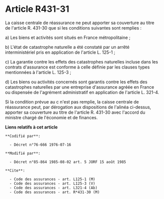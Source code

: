# Article R431-31

La caisse centrale de réassurance ne peut apporter sa couverture au titre de l'article R. 431-30 que si les conditions
suivantes sont remplies :

a) Les biens et activités sont situés en France métropolitaine ;

b) L'état de catastrophe naturelle a été constaté par un arrêté interministériel pris en application de l'article L. 125-1 ;

c) La garantie contre les effets des catastrophes naturelles incluse dans les contrats d'assurance est conforme à celle
définie par les clauses types mentionnées à l'article L. 125-3 ;

d) Les biens ou activités concernés sont garantis contre les effets des catastrophes naturelles par une entreprise
d'assurance agréée en France ou dispensée de l'agrément administratif en application de l'article L. 321-4.

Si la condition prévue au c n'est pas remplie, la caisse centrale de réassurance peut, par dérogation aux dispositions de
l'alinéa ci-dessus, apporter sa couverture au titre de l'article R. 431-30 avec l'accord du ministre chargé de l'économie et
de finances.

**Liens relatifs à cet article**

	**Codifié par**:

	  - Décret n°76-666 1976-07-16

	**Modifié par**:

	  - Décret n°85-864 1985-08-02 art. 5 JORF 15 août 1985

	**Cite**:

	  - Code des assurances - art. L125-1 (M)
	  - Code des assurances - art. L125-3 (V)
	  - Code des assurances - art. L321-4 (Ab)
	  - Code des assurances - art. R*431-30 (M)

